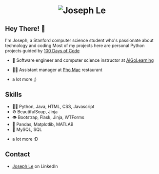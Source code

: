 <h1 align="center">
  <img src="Joseph Le.svg" alt="Joseph Le" />
</h1>

## Hey There! 👋
I'm Joseph, a Stanford computer science student who's passionate about technology and coding
Most of my projects here are personal Python projects guided by [100 Days of Code](https://www.udemy.com/course/100-days-of-code/)

- 🦔 Software engineer and computer science instructor at [AiGoLearning](https://aigolearning.org/)

- 👨‍💻 Assistant manager at [Pho Mac](https://www.phomacrestaurants.com/) restaurant
  
+ a lot more ;)

## Skills
- 👨‍💻 Python, Java, HTML, CSS, Javascript
- ⚙️ BeautifulSoup, Jinja
- 👁️ Bootstrap, Flask, Jinja, WTForms
- 💪 Pandas, Matplotlib, MATLAB
- 💽 MySQL, SQL
+ a lot more :D

## Contact
- [Joseph Le](www.linkedin.com/in/joseph-le-b32871207) on LinkedIn
